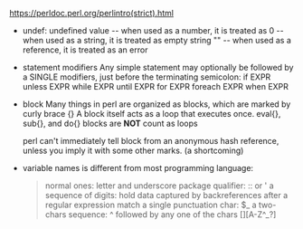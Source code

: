 https://perldoc.perl.org/perlintro(strict).html

* undef: undefined value
    -- when used as a number, it is treated as 0
    -- when used as a string, it is treated as empty string ""
    -- when used as a reference, it is treated as an error

* statement modifiers
    Any simple statement may optionally be followed by a SINGLE modifiers, just before the terminating semicolon:
    if EXPR
    unless EXPR
    while EXPR
    until EXPR
    for EXPR
    foreach EXPR
    when EXPR

* block
    Many things in perl are organized as blocks, which are marked by curly brace {}
    A block itself acts as a loop that executes once.
    eval{}, sub{}, and do{} blocks are **NOT** count as loops

    perl can't immediately tell block from an anonymous hash reference, unless you imply it with some other marks. (a shortcoming)

* variable names is different from most programming language:
    > normal ones: letter and underscore
    > package qualifier:    :: or '
    > a sequence of digits: hold data captured by backreferences after a regular expression match
    > a single punctuation char: $_
    > a two-chars sequence: ^ followed by any one of the chars [][A-Z^_?\]

